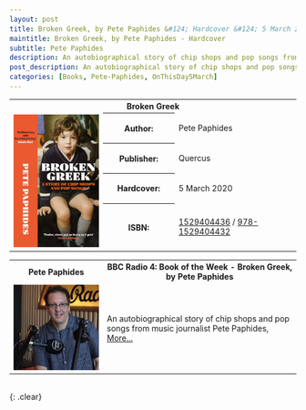 ```yaml
---
layout: post
title: Broken Greek, by Pete Paphides &#124; Hardcover &#124; 5 March 2020
maintitle: Broken Greek, by Pete Paphides - Hardcover
subtitle: Pete Paphides
description: An autobiographical story of chip shops and pop songs from music journalist Pete Paphides.
post_description: An autobiographical story of chip shops and pop songs from music journalist Pete Paphides.
categories: [Books, Pete-Paphides, OnThisDay5March]
---
```


<table>
<tr id="infobox1"><th colspan="3">Broken Greek</th></tr>
<td rowspan="5" style="text-align: center; width:150px;"><img src="/assets/images/books/Broken Greek.jpg" width="150" /></td>
<tr>
<th style="width:25%;">Author:</th>
<td>Pete Paphides</td>
</tr>
<tr>
<th>Publisher:</th>
<td>Quercus</td>
</tr>
<tr>
<th>Hardcover:</th>
<td>5 March 2020</td>
</tr>
<tr>
<th>ISBN:</th>
<td><a href="https://www.google.co.uk/search?q=isbn+1529404436+&ie=utf-8&oe=utf-8&client=firefox-b-ab&gfe_rd=cr&dcr=0&ei=JKS_Wp3NK6rP8Af8-oaACg">1529404436</a> / <a href="https://www.google.co.uk/search?q=isbn+978-1529404432&ie=utf-8&oe=utf-8&client=firefox-b-ab&gfe_rd=cr&dcr=0&ei=eaS_WonTIqrP8Af8-oaACg">978-1529404432</a></td>
</tr>
</table>

<table>
<tr align="center">
<th>Pete Paphides</th><th>BBC Radio 4: Book of the Week - Broken Greek, by Pete Paphides</th>
</tr>
<tr>
<td style="text-align: center; width:150px;"><img src="/assets/images/BBC-PIDs/480x480/p08c0n14.jpg" width="150" /></td>
<td>An autobiographical story of chip shops and pop songs from music journalist Pete Paphides, <a href="/2020-05-04-book-of-the-week/">More...</a></td>
</tr>
</table>

<br />{: .clear}

